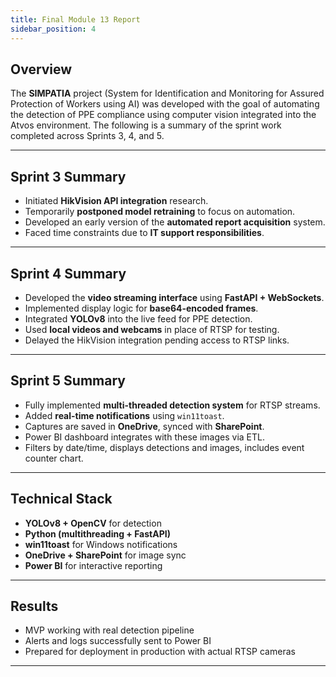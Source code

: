 ```yaml
---
title: Final Module 13 Report 
sidebar_position: 4
---
```


## Overview

The **SIMPATIA** project (System for Identification and Monitoring for Assured Protection of Workers using AI) was developed with the goal of automating the detection of PPE compliance using computer vision integrated into the Atvos environment. The following is a summary of the sprint work completed across Sprints 3, 4, and 5.

---

## Sprint 3 Summary

- Initiated **HikVision API integration** research.
- Temporarily **postponed model retraining** to focus on automation.
- Developed an early version of the **automated report acquisition** system.
- Faced time constraints due to **IT support responsibilities**.

---

## Sprint 4 Summary

- Developed the **video streaming interface** using **FastAPI + WebSockets**.
- Implemented display logic for **base64-encoded frames**.
- Integrated **YOLOv8** into the live feed for PPE detection.
- Used **local videos and webcams** in place of RTSP for testing.
- Delayed the HikVision integration pending access to RTSP links.

---

## Sprint 5 Summary

- Fully implemented **multi-threaded detection system** for RTSP streams.
- Added **real-time notifications** using `win11toast`.
- Captures are saved in **OneDrive**, synced with **SharePoint**.
- Power BI dashboard integrates with these images via ETL.
- Filters by date/time, displays detections and images, includes event counter chart.

---

## Technical Stack

- **YOLOv8 + OpenCV** for detection  
- **Python (multithreading + FastAPI)**  
- **win11toast** for Windows notifications  
- **OneDrive + SharePoint** for image sync  
- **Power BI** for interactive reporting  

---

## Results

- MVP working with real detection pipeline  
- Alerts and logs successfully sent to Power BI  
- Prepared for deployment in production with actual RTSP cameras  

---